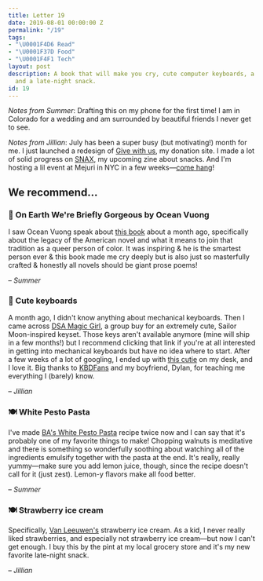 ```yaml
---
title: Letter 19
date: 2019-08-01 00:00:00 Z
permalink: "/19"
tags:
- "\U0001F4D6 Read"
- "\U0001F37D️ Food"
- "\U0001F4F1 Tech"
layout: post
description: A book that will make you cry, cute computer keyboards, a pasta recipe,
  and a late-night snack.
id: 19
---
```


_Notes from Summer_: Drafting this on my phone for the first time! I am in Colorado for a wedding and am surrounded by beautiful friends I never get to see.

_Notes from Jillian_: July has been a super busy (but motivating!) month for me. I just launched a redesign of [Give with us](https://givewith.us/), my donation site. I made a lot of solid progress on [SNAX](https://www.instagram.com/snaxreport/), my upcoming zine about snacks. And I'm hosting a lil event at Mejuri in NYC in a few weeks—[come hang](https://www.eventbrite.ca/e/mejuri-shopping-night-with-jilliangmeehan-tickets-64386277088)!

## We recommend...

### 📖 On Earth We're Briefly Gorgeous by Ocean Vuong

I saw Ocean Vuong speak about [this book](https://www.penguinrandomhouse.com/books/600633/on-earth-were-briefly-gorgeous-by-ocean-vuong/9780525562023/) about a month ago, specifically about the legacy of the American novel and what it means to join that tradition as a queer person of color. It was inspiring & he is the smartest person ever & this book made me cry deeply but is also just so masterfully crafted & honestly all novels should be giant prose poems!

– _Summer_

### 📱 Cute keyboards

A month ago, I didn't know anything about mechanical keyboards. Then I came across [DSA Magic Girl](https://www.notion.so/DSA-Magic-Girl-Is-it-November-yet-253ecdba4f14481c8343e071274ea86c), a group buy for an extremely cute, Sailor Moon-inspired keyset. Those keys aren't available anymore (mine will ship in a few months!) but I recommend clicking that link if you're at all interested in getting into mechanical keyboards but have no idea where to start. After a few weeks of a lot of googling, I ended up with [this cutie](https://twitter.com/jilliangmeehan/status/1154107080305008641) on my desk, and I love it. Big thanks to [KBDFans](https://kbdfans.com/) and my boyfriend, Dylan, for teaching me everything I (barely) know.

– _Jillian_

### 🍽️ White Pesto Pasta

I've made [BA's White Pesto Pasta](https://www.bonappetit.com/recipe/white-pesto-pasta) recipe twice now and I can say that it's probably one of my favorite things to make! Chopping walnuts is meditative and there is something so wonderfully soothing about watching all of the ingredients emulsify together with the pasta at the end. It's really, really yummy—make sure you add lemon juice, though, since the recipe doesn't call for it (just zest). Lemon-y flavors make all food better.

– _Summer_

### 🍽️ Strawberry ice cream

Specifically, [Van Leeuwen's](https://vanleeuwenicecream.com/) strawberry ice cream. As a kid, I never really liked strawberries, and especially not strawberry ice cream—but now I can't get enough. I buy this by the pint at my local grocery store and it's my new favorite late-night snack.

– _Jillian_
